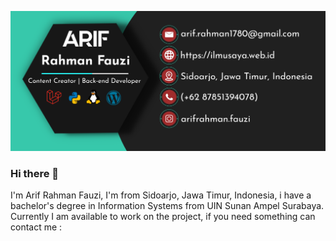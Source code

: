 ![header](https://github.com/arifrahmanfauzi/arifrahmanfauzi/blob/master/header-github.png)

### Hi there 👋

I'm Arif Rahman Fauzi, I'm from Sidoarjo, Jawa Timur, Indonesia, i have a bachelor's degree in Information Systems from UIN Sunan Ampel Surabaya. Currently I am available to work on the project, if you need something can contact me :




